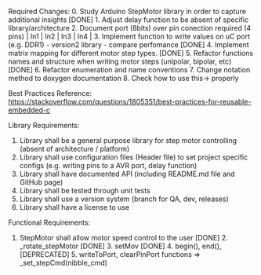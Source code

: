 Required Changes:
0. Study Arduino StepMotor library in order to capture additional insights
[DONE] 1. Adjust delay function to be absent of specific library/architecture 
2. Document port (8bits) over pin conection required (4 pins) | In1 | In2 | In3 | In4 |
3. Implement function to write values on uC port (e.g. DDR1) - version2 library - compare perfomance
[DONE] 4. Implement matrix mapping for different motor step types.
[DONE] 5. Refactor functions names and structure when writing motor steps (unipolar, bipolar, etc)
[DONE] 6. Refactor enumeration and name conventions
7. Change notation method to doxygen documentation
8. Check how to use this-> properly


Best Practices Reference: https://stackoverflow.com/questions/1805351/best-practices-for-reusable-embedded-c

Library Requirements:
1. Library shall be a general purpose library for step motor controlling (absent of architecture / platform)
2. Library shall use configuration files (Header file) to set project specific configs (e.g. writing pins to a AVR port, delay function)
3. Library shall have documented API (including README.md file and GitHub page)
4. Library shall be tested through unit tests
5. Library shall use a version system (branch for QA, dev, releases)
6. Library shall have a license to use

Functional Requirements:
1. StepMotor shall allow motor speed control to the user
[DONE] 2. _rotate_stepMotor
[DONE] 3. setMov
[DONE] 4. begin(), end(), 
[DEPRECATED] 5. writeToPort, clearPinPort functions => _set_stepCmd(nibble_cmd)
